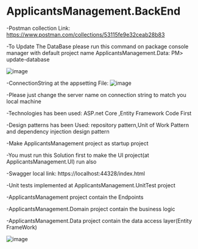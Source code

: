# ApplicantsManagement.BackEnd

-Postman collection Link: https://www.postman.com/collections/53115fe9e32ceab28b83

-To Update The DataBase please run this command on package console manager with default project name ApplicantsManagement.Data:
 PM> update-database



![image](https://user-images.githubusercontent.com/95050832/148783540-97c2d3cf-9283-4c42-b780-5dfc7b848b17.png)

-ConnectionString at the appsetting File:
![image](https://user-images.githubusercontent.com/95050832/148783809-6da88c17-4f4a-4858-94df-06c25eaa8adc.png)

-Please just change the server name on connection string to match you local machine

-Technologies has been used:
ASP.net Core ,Entity Framework Code First


-Design patterns has been Used:
repository pattern,Unit of Work Pattern and dependency injection design pattern

-Make ApplicantsManagement project as startup project

-You must run this Solution first to make the UI project(at ApplicantsManagement.UI) run also

-Swagger local link: https://localhost:44328/index.html

-Unit tests implemented at ApplicantsManagement.UnitTest project

-ApplicantsManagement project contain the Endpoints

-ApplicantsManagement.Domain project contain the business logic

-ApplicantsManagement.Data project contain the data access layer(Entity FrameWork)

![image](https://user-images.githubusercontent.com/95050832/148789398-69abb9fa-a680-49b2-8fd3-8ad40726e8c5.png)





